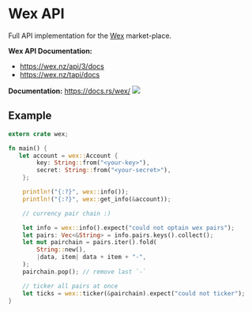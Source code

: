 # Wex API

Full API implementation for the [Wex](https://wex.nz/) market-place.

**Wex API Documentation:**
+ https://wex.nz/api/3/docs
+ https://wex.nz/tapi/docs

**Documentation:**  https://docs.rs/wex/ ![](https://docs.rs/wex/badge.svg)

## Example

```rust
extern crate wex;

fn main() {
   let account = wex::Account {
        key: String::from("<your-key>"),
        secret: String::from("<your-secret>"),
    };

    println!("{:?}", wex::info());
    println!("{:?}", wex::get_info(&account));

    // currency pair chain :)

    let info = wex::info().expect("could not optain wex pairs");
    let pairs: Vec<&String> = info.pairs.keys().collect();
    let mut pairchain = pairs.iter().fold(
        String::new(),
        |data, item| data + item + "-",
    );
    pairchain.pop(); // remove last `-`

    // ticker all pairs at once
    let ticks = wex::ticker(&pairchain).expect("could not ticker");
}
```
